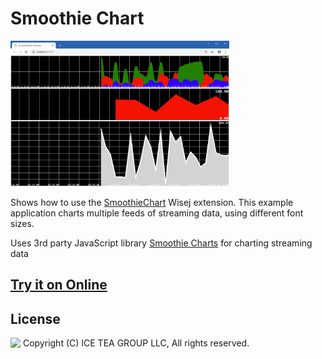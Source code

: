 Smoothie Chart
====

<img src="../Support/Images/SmoothieChart.png" width="350" height="233">

Shows how to use the [SmoothieChart](https://github.com/iceteagroup/wisej-extensions/tree/master/Wisej.Web.Ext.SmoothieChart) Wisej extension. This example application charts multiple feeds of streaming data, using different font sizes.

Uses 3rd party JavaScript library [Smoothie Charts](http://smoothiecharts.org/) for charting streaming data

## [Try it on Online](http://demo.wisej.com/SmoothieChartSample)

License
-------
<img src="http://iceteagroup.com/wp-content/uploads/2017/01/Square-64x64-trasp.png" height="20" align="top"> Copyright (C) ICE TEA GROUP LLC, All rights reserved.
